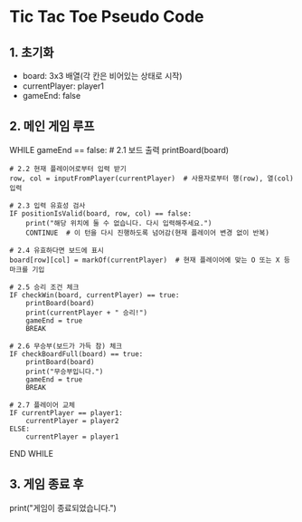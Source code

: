 # Tic Tac Toe Pseudo Code

## 1. 초기화

- board: 3x3 배열(각 칸은 비어있는 상태로 시작)
- currentPlayer: player1
- gameEnd: false

## 2. 메인 게임 루프

WHILE gameEnd == false:
    # 2.1 보드 출력
    printBoard(board)

    # 2.2 현재 플레이어로부터 입력 받기
    row, col = inputFromPlayer(currentPlayer)  # 사용자로부터 행(row), 열(col) 입력

    # 2.3 입력 유효성 검사
    IF positionIsValid(board, row, col) == false:
        print("해당 위치에 둘 수 없습니다. 다시 입력해주세요.")
        CONTINUE  # 이 턴을 다시 진행하도록 넘어감(현재 플레이어 변경 없이 반복)

    # 2.4 유효하다면 보드에 표시
    board[row][col] = markOf(currentPlayer)  # 현재 플레이어에 맞는 O 또는 X 등 마크를 기입

    # 2.5 승리 조건 체크
    IF checkWin(board, currentPlayer) == true:
        printBoard(board)
        print(currentPlayer + " 승리!")
        gameEnd = true
        BREAK

    # 2.6 무승부(보드가 가득 참) 체크
    IF checkBoardFull(board) == true:
        printBoard(board)
        print("무승부입니다.")
        gameEnd = true
        BREAK

    # 2.7 플레이어 교체
    IF currentPlayer == player1:
        currentPlayer = player2
    ELSE:
        currentPlayer = player1
END WHILE

## 3. 게임 종료 후

print("게임이 종료되었습니다.")

